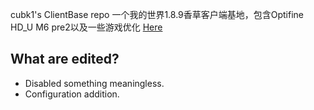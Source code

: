 cubk1's ClientBase repo 一个我的世界1.8.9香草客户端基地，包含Optifine HD_U M6 pre2以及一些游戏优化 [Here](https://github.com/union4dev/ClientBase/)
## What are edited?
- Disabled something meaningless.
- Configuration addition.
